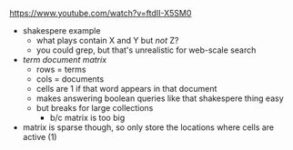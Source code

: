 https://www.youtube.com/watch?v=ftdII-X5SM0

* shakespere example
  * what plays contain X and Y but *not* Z?
  * you could grep, but that's unrealistic for web-scale search
* *term document matrix*
  * rows = terms
  * cols = documents
  * cells are 1 if that word appears in that document
  * makes answering boolean queries like that shakespere thing easy
  * but breaks for large collections 
    * b/c matrix is too big
* matrix is sparse though, so only store the locations where cells are active (1)



